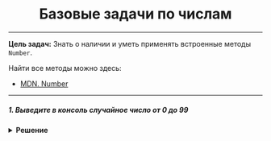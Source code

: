 <div align="center">

# Базовые задачи по числам

</div>

---

**Цель задач:** Знать о наличии и уметь применять встроенные методы `Number`.

Найти все методы можно здесь:
* [MDN. Number](https://developer.mozilla.org/ru/docs/Web/JavaScript/Reference/Global_Objects/Number)

---

##### 1. Выведите в консоль случайное число от 0 до 99

<details><summary><b>Решение</b></summary>
<p>

```javascript
const random = Math.floor(Math.random() * 100)
console.log(random)
```

</p>
</details>
